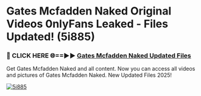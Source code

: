 # Gates Mcfadden Naked Original Videos 0nlyFans Leaked - Files Updated! (5i885)

<h3>🔴 CLICK HERE 🌐==►► <a href="https://tinyurl.com/yckcrads" rel="nofollow">Gates Mcfadden Naked Updated Files</a></h3>

Get Gates Mcfadden Naked and all content. Now you can access all videos and pictures of Gates Mcfadden Naked. New Updated Files 2025!

[![5i885](https://i.imgur.com/hpKpOFt.gif)](https://tinyurl.com/yckcrads)
